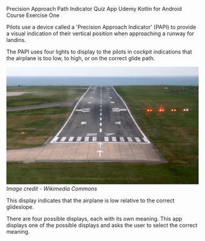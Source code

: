 Precision Approach Path Indicator Quiz App
Udemy Kotlin for Android Course Exercise One

Pilots use a device called a 'Precision Approach Indicator' (PAPI) to provide a visual indication of their vertical position when approaching a runway for landins.

The PAPI uses four lights to display to the pilots in cockpit indications that the airplane is too low, to high, or on the correct glide path.

 ![alt text](PAPI_Jersey_Airport.JPG "PAPI Lights")
 *Image credit - Wikimedia Commons*
 
This display indicates that the airplane is low relative to the correct glideslope.

There are four possible displays, each with its own meaning.  This app displays one of the possible displays and asks the user to select the correct meaning.
